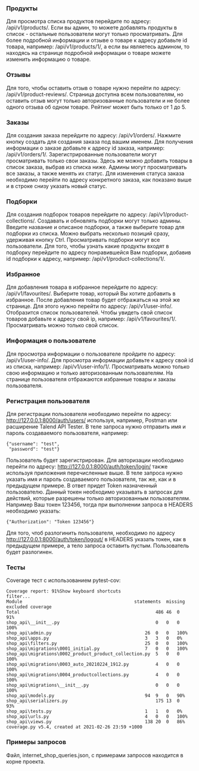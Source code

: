 ### Продукты ###
Для просмотра списка продуктов перейдите по адресу: /api/v1/products/. Если вы админ, то можете добавлять продукты в
список - остальные пользователи могут только просматривать. Для более подробной информации и отзыве о товаре к адресу
добавьте id товара, например: /api/v1/products/1/, а если вы являетесь админом, то находясь на странице подробной
информации о товаре можете изменить информацию о товаре. 
### Отзывы ###
Для того, чтобы оставить отзыв о товаре нужно перейти по адресу: /api/v1/product-reviews/. Страница доступна всем 
пользователям, но оставить отзыв могут только авторизованные пользователи и не более одного отзыва об одном товаре. 
Рейтинг может быть только от 1 до 5.
### Заказы ###
Для создания заказа перейдите по адресу: /api/v1/orders/. Нажмите кнопку создать для создания заказа под вашим именем.
Для получения информации о заказе добавьте к адресу id заказа, например: /api/v1/orders/1/. Зарегистрированные
пользователи могут просматривать только свои заказы. Здесь же можно добавить товары в список заказа, выбрав из списка
ниже. Админы могут просматривать все заказы, а также менять их статус. Для изменения статуса заказа необходимо перейти
по адресу конкретного заказа, как показано выше и в строке снизу указать новый статус.
### Подборки ###
Для создания подборок товаров перейдите по адресу: /api/v1/product-collections/. Создавать и обновлять подборки могут
только админы. Введите название и описаное подборки, а также выберите товар для подборки из списка. Можно выбрать
несколько позиций сразу, удерживая кнопку Ctrl. Просматривать подборки могут все пользователи. Для того, чтобы узнать
какие продукты входят в подборку перейдите по адресу понравившейся Вам подборки, добавив id подборки к адресу,
например: /api/v1/product-collections/1/.
### Избранное ###
Для добавления товара в избранное перейдите по адресу: /api/v1/favourites/. Выберите товар, который Вы хотите добавить
в избранное. После добавления товар будет отбражаться на этой же странице. Для этого нужно перейти по
адресу: /api/v1/user-info/. Отобразится список пользователей. Чтобы увидеть свой список товаров добавьте к адресу свой 
ip, например: /api/v1/favourites/1/. Просматривать можно только свой список.
### Информация о пользователе ###
Для просмотра информации о пользователе пройдите по адресу: /api/v1/user-info/. Для просмотра информации добавьте к
адресу свой id из списка, например: /api/v1/user-info/1/. Просматривать можно только свою информацию и только
авторизованным пользователям. На странице пользователя отбражаются избранные товары и заказы пользователя.
### Регистрация пользователя ###
Для регистрации пользователя необходимо перейти по адресу: http://127.0.0.1:8000/auth/users/ используя, например, Postman
или расширение Talend API Tester. В теле запроса нужно отправить имя и пароль создаваемого пользователя, например:
```
{"username": "test",
 "password": "test"}
```
Пользователь будет зарегистрирован. Для авторизации необходимо перейти по адресу: http://127.0.0.1:8000/auth/token/login/
также используя приложения перечисленные выше. В теле запроса нужно указать имя и пароль создаваемого пользователя,
так же, как и в предыдущем примере. В ответ придет Token назначенный пользователю. Данный токен необходимо указывать в
запросах для действий, которые разрешены только авторизованным пользователям. Например Ваш токен 123456, тогда при
выполнении запроса в HEADERS необходимо указать:
```
{"Authorization": "Token 123456"}
```
Для того, чтоб разлогинить пользователя, необходимо по адресу http://127.0.0.1:8000/auth/token/logout/ в HEADERS указать
токен, как в предыдущем примере, а тело запроса оставить пустым. Пользователь будет разлогинен.
### Тесты ###
Coverage тест с использованием pytest-cov:
```
Coverage report: 91%Show keyboard shortcuts
filter...
Module	                                        statements  missing	excluded coverage
Total	                                                486	46	0	91%
shop_api\__init__.py	                                0	0	0	100%
shop_api\admin.py	                                26	0	0	100%
shop_api\apps.py	                                3	3	0	0%
shop_api\filters.py	                                25	0	0	100%
shop_api\migrations\0001_initial.py	                7	0	0	100%
shop_api\migrations\0002_product_product_collection.py	5	0	0	100%
shop_api\migrations\0003_auto_20210224_1912.py	        4	0	0	100%
shop_api\migrations\0004_productcollections.py	        4	0	0	100%
shop_api\migrations\__init__.py	                        0	0	0	100%
shop_api\models.py	                                94	9	0	90%
shop_api\serializers.py	                                175	13	0	93%
shop_api\tests.py	                                1	1	0	0%
shop_api\urls.py	                                4	0	0	100%
shop_api\views.py	                                138	20	0	86%
coverage.py v5.4, created at 2021-02-26 23:59 +1000
```
### Примеры запросов ###
Файл, internet_shop_queries.json, с примерами запросов находится в корне проекта.
